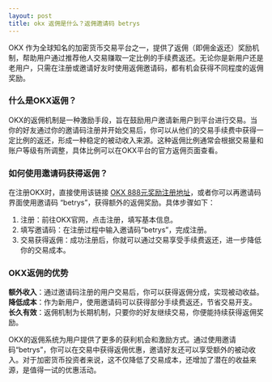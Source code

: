 ```yaml
---
layout: post
title: okx 返佣是什么？返佣邀请码 betrys
---
```

OKX 作为全球知名的加密货币交易平台之一，提供了返佣（即佣金返还）奖励机制，帮助用户通过推荐他人交易赚取一定比例的手续费返还。无论你是新用户还是老用户，只需在注册或邀请好友时使用返佣邀请码，都有机会获得不同程度的返佣奖励。

### 什么是OKX返佣？
OKX的返佣机制是一种激励手段，旨在鼓励用户邀请新用户到平台进行交易。当你的好友通过你的邀请码注册并开始交易后，你可以从他们的交易手续费中获得一定比例的返还，形成一种稳定的被动收入来源。这种返佣比例通常会根据交易量和账户等级有所调整，具体比例可以在OKX平台的官方返佣页面查看。

### 如何使用邀请码获得返佣？
在注册OKX时，直接使用该链接 [OKX 888元奖励注册地址](./302.html?target=https://www.chouyi.singles/join/CNOFF)，或者你可以再邀请码界面使用邀请码 “betrys”，获得额外的返佣奖励。具体步骤如下：

1. 注册：前往OKX官网，点击注册，填写基本信息。
2. 填写邀请码：在注册过程中输入邀请码“betrys”，完成注册。
3. 交易获得返佣：成功注册后，你就可以通过交易享受手续费返还，进一步降低你的交易成本。

### OKX返佣的优势

**额外收入**：通过邀请码注册的用户交易后，你可以获得返佣分成，实现被动收益。
**降低成本**：作为新用户，使用邀请码可以获得部分手续费返还，节省交易开支。
**长久有效**：返佣机制为长期机制，只要你的好友继续交易，你便能持续获得返佣奖励。

OKX的返佣系统为用户提供了更多的获利机会和激励方式。通过使用邀请码“betrys”，你可以在交易中获得返佣优惠，邀请好友还可以享受额外的被动收入。对于加密货币投资者来说，这不仅降低了交易成本，还增加了潜在的收益来源，是值得一试的优惠活动。